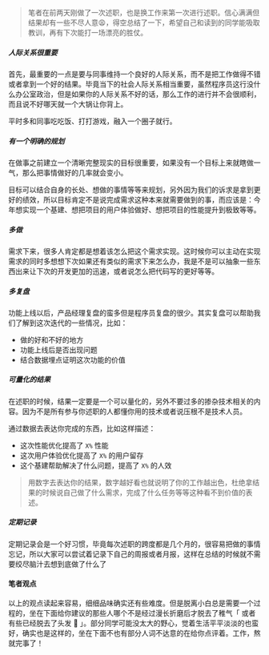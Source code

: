 > 笔者在前两天刚做了一次述职，也是换工作来第一次进行述职。信心满满但结果却有一些不尽人意:weary:，得空总结了一下，希望自己和读到的同学能吸取教训，再有下次能打一场漂亮的胜仗。

##### 人际关系很重要

首先，最重要的一点是要与同事维持一个良好的人际关系，而不是把工作做得不错或者拿到一个好的结果。毕竟当下的社会人际关系相当重要，虽然程序员这行没什么办公室政治，但是如果你的人际关系不好的话，那么工作的进行并不会很顺利，而且说不好哪天就一个大锅让你背上。

平时多和同事吃吃饭、打打游戏，融入一个圈子就行。

##### 有一个明确的规划

在做事之前建立一个清晰完整现实的目标很重要，如果没有一个目标上来就瞎做一气，那么把事情做好的几率就会变小。

目标可以结合自身的长处、想做的事情等等来规划，另外因为我们的诉求是拿到更好的绩效，所以目标肯定不是说完成需求这种本来就需要做到的事，而应该是：今年想实现一个基建、想把项目的用户体验做好、想把项目的性能提升到极致等等。

##### 多做

需求下来，很多人肯定都是想着该怎么把这个需求实现。这时候你可以主动在实现需求的同时多想想下次如果还有类似的需求下来怎么办，我是不是可以抽象一些东西出来让下次的开发更加的迅速，或者说怎么把代码写的更好等等。

##### 多复盘

功能上线以后，产品经理复盘的蛮多但是程序员复盘的很少。其实复盘可以帮助我们了解到这次迭代的一些情况，比如：

- 做的好和不好的地方
- 功能上线后是否出现问题
- 结合数据埋点证明这次功能的价值

##### 可量化的结果

在述职的时候，结果一定要是一个可以量化的，另外不要过多的掺杂技术相关的内容。因为不是所有参与你述职的人都懂你用的技术或者说压根不是技术人员。

通过数据去表达你完成的东西，比如这样描述：

- 这次性能优化提高了 `X%` 性能
- 这次用户体验优化提高了 `X%` 的用户留存
- 这个基建帮助解决了什么问题，提高了 `X%` 的人效

> 用数字去表达你的结果，数字越好看也就说明了你的工作越出色，杜绝拿结果的时候说自己做了什么需求，完成了什么任务等等这种看不到价值的表述。

##### 定期记录

定期记录会是一个好习惯，毕竟每次述职的跨度都是几个月的，很容易把做的事情忘记，所以大家可以尝试着记录下自己的周报或者月报，这样在总结的时候就不需要绞尽脑汁去想到底做了什么了

#### 笔者观点

以上的观点读起来容易，细细品味确实还有些难度。但是脱离小白总是需要一个过程的，坐在下面给你建议的那些人哪个不是经过漫长折磨后才脱去了稚气「 或者有些已经脱去了头发 :hear_no_evil: 」。部分同学可能没太大的野心，觉着生活平平淡淡的也蛮好，确实也是这样的，坐在下面不也有部分人词不达意的在给你点评着。工作，熬就完事了！
